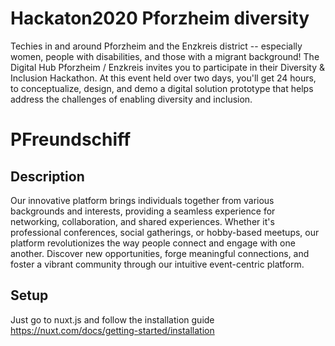 # Hackaton2020 Pforzheim diversity
Techies in and around Pforzheim and the Enzkreis district -- especially women, people with disabilities, and those with a migrant background! The Digital Hub Pforzheim / Enzkreis invites you to participate in their Diversity & Inclusion Hackathon. At this event held over two days, you'll get 24 hours, to conceptualize, design, and demo a digital solution prototype that helps address the challenges of enabling diversity and inclusion.

# PFreundschiff
## Description
Our innovative platform brings individuals together from various backgrounds and interests, providing a seamless experience for networking, collaboration, and shared experiences. Whether it's professional conferences, social gatherings, or hobby-based meetups, our platform revolutionizes the way people connect and engage with one another. Discover new opportunities, forge meaningful connections, and foster a vibrant community through our intuitive event-centric platform.

## Setup
Just go to nuxt.js and follow the installation guide
https://nuxt.com/docs/getting-started/installation
